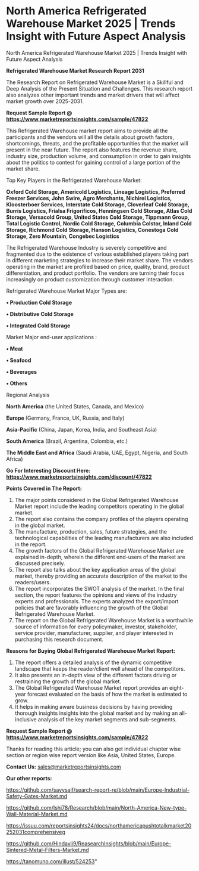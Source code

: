 # North America Refrigerated Warehouse Market 2025 | Trends Insight with Future Aspect Analysis
North America Refrigerated Warehouse Market 2025 | Trends Insight with Future Aspect Analysis

<strong>Refrigerated Warehouse Market Research Report 2031</strong>

The Research Report on Refrigerated Warehouse Market is a Skillful and Deep Analysis of the Present Situation and Challenges. This research report also analyzes other important trends and market drivers that will affect market growth over 2025-2031.

<strong>Request Sample Report @ <a href=https://www.marketreportsinsights.com/sample/47822>https://www.marketreportsinsights.com/sample/47822</a></strong>

This Refrigerated Warehouse market report aims to provide all the participants and the vendors will all the details about growth factors, shortcomings, threats, and the profitable opportunities that the market will present in the near future. The report also features the revenue share, industry size, production volume, and consumption in order to gain insights about the politics to contest for gaining control of a large portion of the market share.

Top Key Players in the Refrigerated Warehouse Market:

<strong>Oxford Cold Storage, Americold Logistics, Lineage Logistics, Preferred Freezer Services, John Swire, Agro Merchants, Nichirei Logistics, Kloosterboer Services, Interstate Cold Storage, Cloverleaf Cold Storage, Burris Logistics, Frialsa Frigoríficos, Henningsen Cold Storage, Atlas Cold Storage, Versacold Group, United States Cold Storage, Tippmann Group, Total Logistic Control, Nordic Cold Storage, Columbia Colstor, Inland Cold Storage, Richmond Cold Storage, Hanson Logistics, Conestoga Cold Storage, Zero Mountain, Congebec Logistics</strong>

The Refrigerated Warehouse Industry is severely competitive and fragmented due to the existence of various established players taking part in different marketing strategies to increase their market share. The vendors operating in the market are profiled based on price, quality, brand, product differentiation, and product portfolio. The vendors are turning their focus increasingly on product customization through customer interaction.

Refrigerated Warehouse Market Major Types are:

<strong>•  Production Cold Storage

•  Distributive Cold Storage

•  Integrated Cold Storage</strong>

Market Major end-user applications :

<strong>•  Meat

•  Seafood

•  Beverages

•  Others</strong>

Regional Analysis

</u><strong><b>North America</b></strong> (the United States, Canada, and Mexico)

<strong><b>Europe </b></strong>(Germany, France, UK, Russia, and Italy)

<strong><b>Asia-Pacific</b></strong> (China, Japan, Korea, India, and Southeast Asia)

<strong><b>South America</b></strong> (Brazil, Argentina, Colombia, etc.)

<strong><b>The Middle East and Africa</b></strong> (Saudi Arabia, UAE, Egypt, Nigeria, and South Africa)

<strong>Go For Interesting Discount Here: <a href=https://www.marketreportsinsights.com/discount/47822>https://www.marketreportsinsights.com/discount/47822</a></strong>

<strong>Points Covered in The Report:</strong>
<ol>
  <li>The major points considered in the Global Refrigerated Warehouse Market report include the leading competitors operating in the global market.</li>
  <li>The report also contains the company profiles of the players operating in the global market.</li>
  <li>The manufacture, production, sales, future strategies, and the technological capabilities of the leading manufacturers are also included in the report.</li>
  <li>The growth factors of the Global Refrigerated Warehouse Market are explained in-depth, wherein the different end-users of the market are discussed precisely.</li>
  <li>The report also talks about the key application areas of the global market, thereby providing an accurate description of the market to the readers/users.</li>
  <li>The report incorporates the SWOT analysis of the market. In the final section, the report features the opinions and views of the industry experts and professionals. The experts analyzed the export/import policies that are favorably influencing the growth of the Global Refrigerated Warehouse Market.</li>
  <li>The report on the Global Refrigerated Warehouse Market is a worthwhile source of information for every policymaker, investor, stakeholder, service provider, manufacturer, supplier, and player interested in purchasing this research document.</li>
</ol>
<strong>Reasons for Buying Global Refrigerated Warehouse Market Report:</strong>

<ol>
  <li>The report offers a detailed analysis of the dynamic competitive landscape that keeps the reader/client well ahead of the competitors.</li>
  <li>It also presents an in-depth view of the different factors driving or restraining the growth of the global market.</li>
  <li>The Global Refrigerated Warehouse Market report provides an eight-year forecast evaluated on the basis of how the market is estimated to grow.</li>
  <li>It helps in making aware business decisions by having providing thorough insights insights into the global market and by making an all-inclusive analysis of the key market segments and sub-segments.</li>
</ol>
<strong>Request Sample Report @ <a href=https://www.marketreportsinsights.com/sample/47822>https://www.marketreportsinsights.com/sample/47822</a></strong>


Thanks for reading this article; you can also get individual chapter wise section or region wise report version like Asia, United States, Europe.

<strong>Contact Us:</strong>
sales@marketreportsinsights.com

<strong>Our other reports:</strong>

<a href=https://github.com/sayysaif/search-report-re/blob/main/Europe-Industrial-Safety-Gates-Market.md>https://github.com/sayysaif/search-report-re/blob/main/Europe-Industrial-Safety-Gates-Market.md</a>

<a href=https://github.com/Ishi78/Research/blob/main/North-America-New-type-Wall-Material-Market.md>https://github.com/Ishi78/Research/blob/main/North-America-New-type-Wall-Material-Market.md</a>

<a href=https://issuu.com/reportsinsights24/docs/northamericapushtotalkmarket20252031comprehensiveg>https://issuu.com/reportsinsights24/docs/northamericapushtotalkmarket20252031comprehensiveg</a>

<a href=https://github.com/Hindavii9/ReasearchInsights/blob/main/Europe-Sintered-Metal-Filters-Market.md>https://github.com/Hindavii9/ReasearchInsights/blob/main/Europe-Sintered-Metal-Filters-Market.md</a>

<a href=https://tanomuno.com/illust/524253>https://tanomuno.com/illust/524253</a>"
